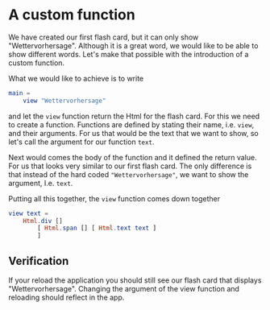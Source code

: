 # A custom function
We have created our first flash card, but it can only show "Wettervorhersage".
Although it is a great word, we would like to be able to show different words.
Let's make that possible with the introduction of a custom function.

What we would like to achieve is to write

```elm
main =
    view "Wettervorhersage"
```

and let the `view` function return the Html for the flash card. For this we need
to create a function. Functions are defined by stating their name, i.e. `view`,
and their arguments. For us that would be the text that we want to show, so
let's call the argument for our function `text`.

Next would comes the body of the function and it defined the return value. For
us that looks very similar to our first flash card. The only difference is that
instead of the hard coded `"Wettervorhersage"`, we want to show the argument,
I.e. `text`.

Putting all this together, the `view` function comes down together

```elm
view text =
    Html.div []
        [ Html.span [] [ Html.text text ]
        ]
```

## Verification
If your reload the application you should still see our flash card that displays
"Wettervorhersage". Changing the argument of the view function and reloading
should reflect in the app.
